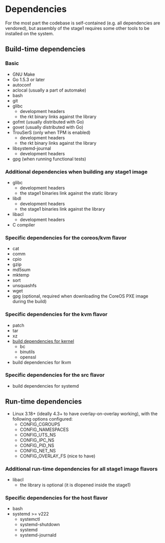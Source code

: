 # Dependencies

For the most part the codebase is self-contained (e.g. all dependencies are vendored), but assembly of the stage1 requires some other tools to be installed on the system.

## Build-time dependencies

### Basic

* GNU Make
* Go 1.5.3 or later
* autoconf
* aclocal (usually a part of automake)
* bash
* git
* glibc
  * development headers
  * the rkt binary links against the library
* gofmt (usually distributed with Go)
* govet (usually distributed with Go)
* TrouSerS (only when TPM is enabled)
  * development headers
  * the rkt binary links against the library
* libsystemd-journal
  * development headers
* gpg (when running functional tests)

### Additional dependencies when building any stage1 image

* glibc
  * development headers
  * the stage1 binaries link against the static library
* libdl
  * development headers
  * the stage1 binaries link against the library
* libacl
  * development headers
* C compiler

### Specific dependencies for the coreos/kvm flavor

* cat
* comm
* cpio
* gzip
* md5sum
* mktemp
* sort
* unsquashfs
* wget
* gpg (optional, required when downloading the CoreOS PXE image during the build)

### Specific dependencies for the kvm flavor

* patch
* tar
* xz
* [build dependencies for kernel][kernel-build-deps]
  * bc
  * binutils
  * openssl
* build dependencies for lkvm

### Specific dependencies for the src flavor

* build dependencies for systemd

## Run-time dependencies

* Linux 3.18+ (ideally 4.3+ to have overlay-on-overlay working), with the following options configured:
  * CONFIG_CGROUPS
  * CONFIG_NAMESPACES
  * CONFIG_UTS_NS
  * CONFIG_IPC_NS
  * CONFIG_PID_NS
  * CONFIG_NET_NS
  * CONFIG_OVERLAY_FS (nice to have)

### Additional run-time dependencies for all stage1 image flavors

* libacl
  * the library is optional (it is dlopened inside the stage1)

### Specific dependencies for the host flavor

* bash
* systemd >= v222
  * systemctl
  * systemd-shutdown
  * systemd
  * systemd-journald

[kernel-build-deps]: https://www.kernel.org/doc/Documentation/Changes
